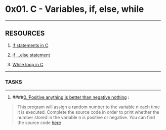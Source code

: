 # 0x01. C - Variables, if, else, while
****
## RESOURCES
1. [If statements in C](https://intranet.alxswe.com/rltoken/usvxrTB3ko5kGTq48p5fSA)

2. [if ...else statement](https://intranet.alxswe.com/rltoken/CU6mSX1qdZKOhDEgmToUGA)

3. [While loop in C](https://intranet.alxswe.com/rltoken/mwx2_bj3gIFEgCqdwdTp4w)
----
### TASKS
****
1. ####[0. Positive anything is better than negative nothing](https://github.com/washucode/alx-low_level_programming/blob/master/0x01-variables_if_else_while/0-positive_or_negative.c) :
> This program will assign a random number to the variable n each time it is executed. Complete the source code in order to print whether the number stored in the variable n is positive or negative.
> You can find the source code [here](https://intranet.alxswe.com/rltoken/rrqNDWjrCWdARnWFLPExPw)


